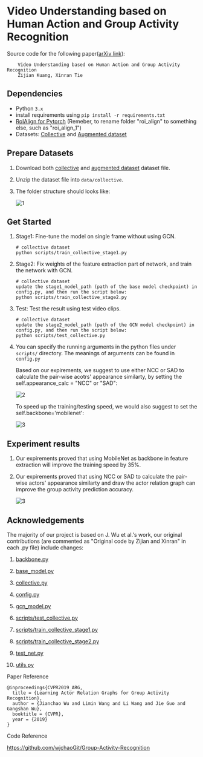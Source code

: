 
# Video Understanding based on Human Action and Group Activity Recognition

Source code for the following paper([arXiv link](https://arxiv.org/abs/2010.12968)):

        Video Understanding based on Human Action and Group Activity Recognition
        Zijian Kuang, Xinran Tie



## Dependencies

- Python `3.x`
- install requirements using `pip install -r requirements.txt`
- [RoIAlign for Pytorch](https://github.com/longcw/RoIAlign.pytorch) (Remeber, to rename folder "roi_align" to something else, such as "roi_align_1")
- Datasets: [Collective](http://vhosts.eecs.umich.edu/vision//activity-dataset.html) and [Augmented dataset](http://vhosts.eecs.umich.edu/vision//activity-dataset.html)



## Prepare Datasets

1. Download both [collective](http://vhosts.eecs.umich.edu/vision//ActivityDataset.zip) and [augmented dataset](http://vhosts.eecs.umich.edu/vision//ActivityDataset2.tar.gz) dataset file.
2. Unzip the dataset file into `data/collective`.
3. The folder structure should looks like: 

   ![1](https://github.com/kuangzijian/Group-Activity-Recognition/blob/master/read_me_pictures/folder_structure.png)



## Get Started

1. Stage1: Fine-tune the model on single frame without using GCN.

    ```shell    
    # collective dataset
    python scripts/train_collective_stage1.py
    ```

2. Stage2: Fix weights of the feature extraction part of network, and train the network with GCN.

    ```shell
    # collective dataset
    update the stage1_model_path (path of the base model checkpoint) in config.py, and then run the script below:
    python scripts/train_collective_stage2.py
    ```

3. Test: Test the result using test video clips.
    ```shell
    # collective dataset
    update the stage2_model_path (path of the GCN model checkpoint) in config.py, and then run the script below:
    python scripts/test_collective.py
    ```
    
4. You can specify the running arguments in the python files under `scripts/` directory. The meanings of arguments can be found in `config.py`
   
   Based on our expirements, we suggest to use either NCC or SAD to calculate the pair-wise acotrs' appearance similarty, by setting the self.appearance_calc = "NCC" or "SAD":
      
   ![2](https://github.com/kuangzijian/Group-Activity-Recognition/blob/master/read_me_pictures/appearance_calc.png)

   To speed up the training/testing speed, we would also suggest to set the self.backbone='mobilenet':
   
   ![3](https://github.com/kuangzijian/Group-Activity-Recognition/blob/master/read_me_pictures/back_bone.png)
   
## Experiment results
   
1. Our expirements proved that using MobileNet as backbone in feature extraction will improve the training speed by 35%.

2. Our expirements proved that using NCC or SAD to calculate the pair-wise actors' appearance similarty and draw the actor relation graph can improve the group activity prediction accuracy.

   ![3](https://github.com/kuangzijian/Group-Activity-Recognition/blob/master/read_me_pictures/experiments.png)

## Acknowledgements


The majority of our project is based on J. Wu et al.'s work, our original contributions (are commented as "Original code by Zijian and Xinran" in each .py file) include changes:    
1. [backbone.py](https://github.com/kuangzijian/UAlberta-Multimedia-Master-Program-Group-Activity-Recognition/blob/master/backbone.py)

2. [base_model.py](https://github.com/kuangzijian/UAlberta-Multimedia-Master-Program-Group-Activity-Recognition/blob/master/base_model.py)

3. [collective.py](https://github.com/kuangzijian/UAlberta-Multimedia-Master-Program-Group-Activity-Recognition/blob/master/collective.py)

4. [config.py](https://github.com/kuangzijian/UAlberta-Multimedia-Master-Program-Group-Activity-Recognition/blob/master/config.py)

5. [gcn_model.py](https://github.com/kuangzijian/UAlberta-Multimedia-Master-Program-Group-Activity-Recognition/blob/master/gcn_model.py)

6. [scripts/test_collective.py](https://github.com/kuangzijian/UAlberta-Multimedia-Master-Program-Group-Activity-Recognition/blob/master/scripts/test_collective.py)

7. [scripts/train_collective_stage1.py](https://github.com/kuangzijian/UAlberta-Multimedia-Master-Program-Group-Activity-Recognition/blob/master/scripts/train_collective_stage1.py)

8. [scripts/train_collective_stage2.py](https://github.com/kuangzijian/UAlberta-Multimedia-Master-Program-Group-Activity-Recognition/blob/master/scripts/train_collective_stage2.py)

9. [test_net.py](https://github.com/kuangzijian/UAlberta-Multimedia-Master-Program-Group-Activity-Recognition/blob/master/test_net.py)

10. [utils.py](https://github.com/kuangzijian/UAlberta-Multimedia-Master-Program-Group-Activity-Recognition/blob/master/utils.py)

Paper Reference
```
@inproceedings{CVPR2019_ARG,
  title = {Learning Actor Relation Graphs for Group Activity Recognition},
  author = {Jianchao Wu and Limin Wang and Li Wang and Jie Guo and Gangshan Wu},
  booktitle = {CVPR},
  year = {2019}
}
```
Code Reference

https://github.com/wjchaoGit/Group-Activity-Recognition





